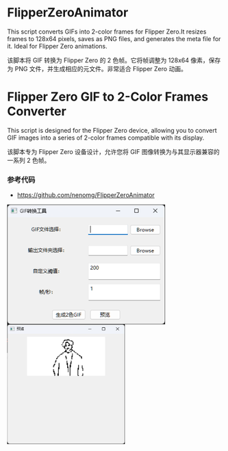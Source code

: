 # FlipperZeroAnimator
This script converts GIFs into 2-color frames for Flipper Zero.It resizes frames to 128x64 pixels, saves as PNG files, and generates the meta file for it.  Ideal for Flipper Zero animations.

该脚本将 GIF 转换为 Flipper Zero 的 2 色帧。它将帧调整为 128x64 像素，保存为 PNG 文件，并生成相应的元文件。非常适合 Flipper Zero 动画。

# Flipper Zero GIF to 2-Color Frames Converter

This script is designed for the Flipper Zero device, allowing you to convert GIF images into a series of 2-color frames compatible with its display.

该脚本专为 Flipper Zero 设备设计，允许您将 GIF 图像转换为与其显示器兼容的一系列 2 色帧。

### 参考代码

- https://github.com/nenomg/FlipperZeroAnimator

<img src="./.github/assets/1.png" align="left" height="280vh"/>

<img src="./.github/assets/2.png" align="left" height="280vh"/>
